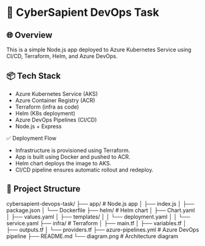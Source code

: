 # 🚀 CyberSapient DevOps Task

## 🌐 Overview

This is a simple Node.js app deployed to Azure Kubernetes Service using CI/CD, Terraform, Helm, and Azure DevOps.

## 📦 Tech Stack

- Azure Kubernetes Service (AKS)
- Azure Container Registry (ACR)
- Terraform (infra as code)
- Helm (K8s deployment)
- Azure DevOps Pipelines (CI/CD)
- Node.js + Express


✅ Deployment Flow
* Infrastructure is provisioned using Terraform.
* App is built using Docker and pushed to ACR.
* Helm chart deploys the image to AKS.
* CI/CD pipeline ensures automatic rollout and redeploy.




## 📂 Project Structure

cybersapient-devops-task/
├── app/                           # Node.js app
│   ├── index.js
│   ├── package.json
│   └── Dockerfile
├── helm/                          # Helm chart
│   ├── Chart.yaml
│   ├── values.yaml
│   ├── templates/
│   │   └── deployment.yaml
│   │   └── service.yaml
├── infra/                         # Terraform
│   ├── main.tf
│   ├── variables.tf
│   ├── outputs.tf
│   └── providers.tf
├── azure-pipelines.yml            # Azure DevOps pipeline
├── README.md
└── diagram.png                    # Architecture diagram
